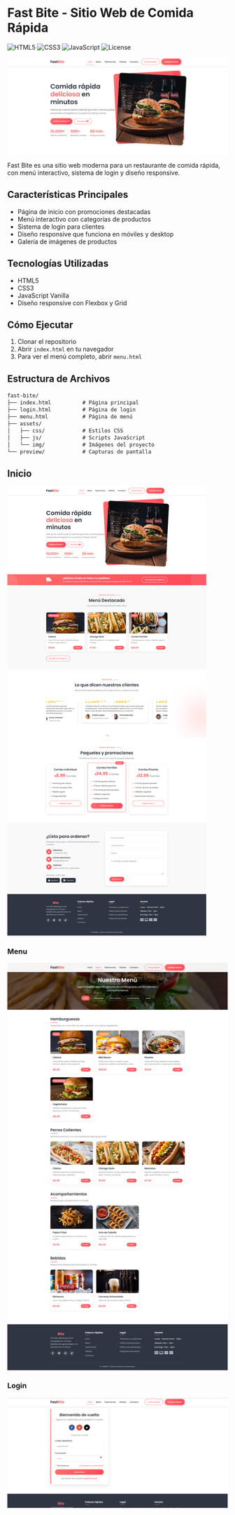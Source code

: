# Fast Bite - Sitio Web de Comida Rápida

![HTML5](https://img.shields.io/badge/HTML5-E34F26?style=plastic&logo=html5&logoColor=white)
![CSS3](https://img.shields.io/badge/CSS3-1572B6?style=plastic&logo=css3&logoColor=white)
![JavaScript](https://img.shields.io/badge/JavaScript-F7DF1E?style=plastic&logo=javascript&logoColor=black)
![License](https://img.shields.io/badge/License-MIT-blue.svg?style=plastic)

![Inicio](preview/inicio.png)

Fast Bite es una sitio web moderna para un restaurante de comida rápida, con menú interactivo, sistema de login y diseño responsive.

## Características Principales
- Página de inicio con promociones destacadas
- Menú interactivo con categorías de productos
- Sistema de login para clientes
- Diseño responsive que funciona en móviles y desktop
- Galería de imágenes de productos

## Tecnologías Utilizadas
- HTML5
- CSS3
- JavaScript Vanilla
- Diseño responsive con Flexbox y Grid

## Cómo Ejecutar
1. Clonar el repositorio
2. Abrir `index.html` en tu navegador
3. Para ver el menú completo, abrir `menu.html`

## Estructura de Archivos
```
fast-bite/
├── index.html          # Página principal
├── login.html          # Página de login
├── menu.html           # Página de menú
├── assets/
│   ├── css/            # Estilos CSS
│   ├── js/             # Scripts JavaScript 
│   └── img/            # Imágenes del proyecto
└── preview/            # Capturas de pantalla
```

## Inicio
![Pagina](preview/pagina.png)

### Menu
![Menu](preview/menu.png)

### Login
![Login](preview/login.png)

